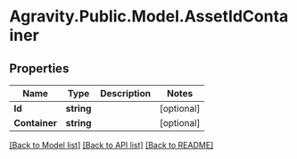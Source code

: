 # Agravity.Public.Model.AssetIdContainer

## Properties

Name | Type | Description | Notes
------------ | ------------- | ------------- | -------------
**Id** | **string** |  | [optional] 
**Container** | **string** |  | [optional] 

[[Back to Model list]](../README.md#documentation-for-models) [[Back to API list]](../README.md#documentation-for-api-endpoints) [[Back to README]](../README.md)

